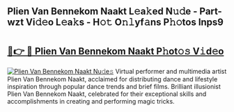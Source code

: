 ## Plien Van Bennekom Naakt L𝚎a𝚔ed N𝚞𝚍e - Part-wzt Vi𝚍𝚎o L𝚎a𝚔s - H𝚘𝚝 O𝚗𝚕yf𝚊ns P𝚑𝚘tos Inps9

# <h2><a href="http://kf96ap.oniu.top/?m=Plien+Van+Bennekom+Naakt">🔗👉 🔴 Plien Van Bennekom Naakt P𝚑ot𝚘𝚜 V𝚒d𝚎o</a></h2>

[![Plien Van Bennekom Naakt Nu𝚍e𝚜](https://i.imgur.com/0qMVB7G.gif)](http://kf96ap.oniu.top/?m=Plien+Van+Bennekom+Naakt)
Virtual performer and multimedia artist Plien Van Bennekom Naakt, acclaimed for distributing dance and lifestyle inspiration through popular dance trends and brief films. Brilliant illusionist Plien Van Bennekom Naakt, celebrated for their exceptional skills and accomplishments in creating and performing magic tricks.  

